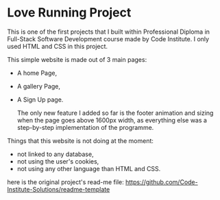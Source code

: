  # Love Running Project  
  
  This is one of the first projects that I built within Professional Diploma in Full-Stack Software Development course made by Code Institute. 
I only used HTML and CSS in this project. 

  This simple website is made out of 3 main pages: 
- A home Page,
- A gallery Page,
- A Sign Up page. 

  The only new feature I added so far is the footer animation and sizing when the page goes above 1600px width, as everything else was a step-by-step implementation of the programme.

Things that this website is not doing at the moment: 

- not linked to any database,
- not using the user's cookies,
- not using any other language than HTML and CSS.


here is the original project's read-me file: 
https://github.com/Code-Institute-Solutions/readme-template
